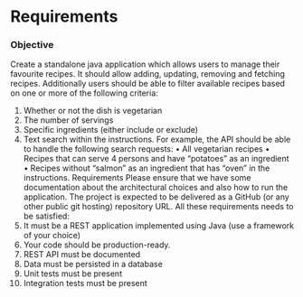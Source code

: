 # Requirements

### Objective
Create a standalone java application which allows users to manage their favourite recipes. It should allow adding, updating, removing and fetching recipes. Additionally users should be able to filter available recipes based on one or more of the following criteria:
1. Whether or not the dish is vegetarian
2. The number of servings
3. Specific ingredients (either include or exclude)
4. Text search within the instructions.
   For example, the API should be able to handle the following search requests:
   • All vegetarian recipes
   • Recipes that can serve 4 persons and have “potatoes” as an ingredient
   • Recipes without “salmon” as an ingredient that has “oven” in the instructions.
   Requirements
   Please ensure that we have some documentation about the architectural choices and also how to run the application. The project is expected to be delivered as a GitHub (or any other public git hosting) repository URL.
   All these requirements needs to be satisfied:
1. It must be a REST application implemented using Java (use a framework of your choice)
2. Your code should be production-ready.
3. REST API must be documented
4. Data must be persisted in a database
5. Unit tests must be present
6. Integration tests must be present
